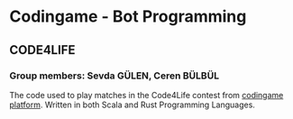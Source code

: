# Codingame - Bot Programming
## CODE4LIFE
### Group members: Sevda GÜLEN, Ceren BÜLBÜL

The code used to play matches in the Code4Life contest from [codingame platform](https://www.codingame.com/multiplayer/bot-programming/code4life).
Written in both Scala and Rust Programming Languages.

                  
